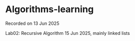 # Algorithms-learning
Recorded on 13 Jun 2025

Lab02: Recursive Algorithm 15 Jun 2025, mainly linked lists

